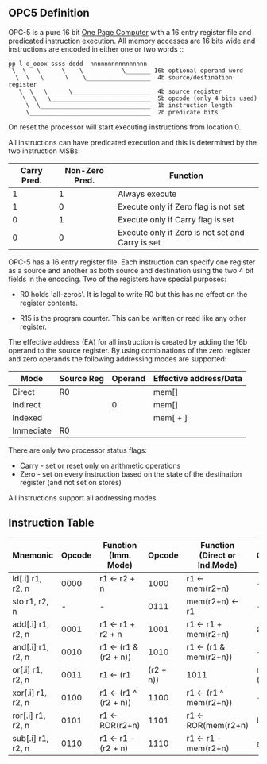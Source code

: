 OPC5 Definition
----------------

OPC-5 is a pure 16 bit [One Page Computer](.) with a 16 entry register file and predicated instruction
execution. All memory accesses are 16 bits wide and instructions are encoded in either one or two words ::

    pp l o_ooox ssss dddd  nnnnnnnnnnnnnnnn
     \  \   \      \    \           \_______ 16b optional operand word
      \  \   \      \    \__________________  4b source/destination register
       \  \   \      \______________________  4b source register
        \  \   \____________________________  5b opcode (only 4 bits used)
         \  \_______________________________  1b instruction length
         \__________________________________  2b predicate bits                         

On reset the processor will start executing instructions from location 0.

All instructions can have predicated execution and this is determined by the two instruction MSBs:

  |  Carry Pred.  | Non-Zero Pred. |  Function                                           |
  |---------------|----------------|-----------------------------------------------------|
  |      1        |        1       |  Always execute                                     |
  |      1        |        0       |  Execute only if Zero flag is not set               |
  |      0        |        1       |  Execute only if Carry flag is set                  |
  |      0        |        0       |  Execute only if Zero is not set and Carry is set   |

OPC-5 has a 16 entry register file. Each instruction can specify one register as a source and another as both source
and destination using the two 4 bit fields in the encoding. Two of the registers have special purposes:

  * R0 holds 'all-zeros'. It is legal to write R0 but this has no effect on the register contents.

  * R15 is the program counter. This can be written or read like any other register.

The effective address (EA) for all instruction is created by adding the 16b operand to the source register. By using
combinations of the zero register and zero operands the following addressing modes are supported:

  |  Mode     | Source Reg | Operand  |  Effective address/Data   |
  |-----------|------------|----------|---------------------------|
  | Direct    | R0         | <addr>   | mem[<addr>]               |
  | Indirect  | <reg>      | 0        | mem[<reg>]                |
  | Indexed   | <reg>      | <index>  | mem[<reg> + <index>]      |
  | Immediate | R0         | <immed>  | <immed>                   |

There are only two processor status flags:

  * Carry - set or reset only on arithmetic operations
  * Zero  - set on every instruction based on the state of the destination register (and not set on stores)

All instructions support all addressing modes.

Instruction Table
-----------------

| Mnemonic           | Opcode | Function (Imm. Mode)     | Opcode | Function (Direct or Ind.Mode)| Carry |
|--------------------|--------|--------------------------|--------|------------------------------|-------|
| ld[.i] r1, r2, n   | 0000   | r1 <- r2 + n             | 1000   |  r1 <- mem(r2+n)             |   -   |
| sto r1, r2, n      | -      | -                        | 0111   |  mem(r2+n) <- r1             |   -   |
| add[.i] r1, r2, n  | 0001   | r1 <- r1 + r2 + n        | 1001   |  r1 <- r1 + mem(r2+n)        | arith |
| and[.i] r1, r2, n  | 0010   | r1 <- (r1 & (r2 + n))    | 1010   |  r1 <- (r1 & mem(r2+n))      |   -   |
| or[.i] r1, r2, n   | 0011   | r1 <- (r1 | (r2 + n))    | 1011   |  r1 <- (r1 | mem(r2+n))      |   -   |
| xor[.i] r1, r2, n  | 0100   | r1 <- (r1 ^ (r2 + n))    | 1100   |  r1 <- (r1 ^ mem(r2+n))      |   -   |
| ror[.i] r1, r2, n  | 0101   | r1 <- ROR(r2+n)          | 1101   |  r1 <- ROR(mem(r2+n)         |  LSB  |
| sub[.i] r1, r2, n  | 0110   | r1 <- r1 - (r2 + n)      | 1110   |  r1 <- r1 - mem(r2+n)        | arith |
